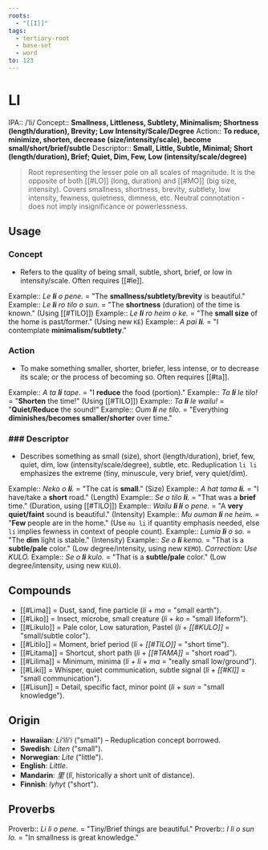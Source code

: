 ```yaml
---
roots:
  - "[[I]]"
tags:
  - tertiary-root
  - base-set
  - word
to: 123
---
```


# LI

IPA::				/ˈli/
Concept::		**Smallness, Littleness, Subtlety, Minimalism; Shortness (length/duration), Brevity; Low Intensity/Scale/Degree**
Action::		**To reduce, minimize, shorten, decrease (size/intensity/scale), become small/short/brief/subtle**
Descriptor::	**Small, Little, Subtle, Minimal; Short (length/duration), Brief; Quiet, Dim, Few, Low (intensity/scale/degree)**

> Root representing the lesser pole on all scales of magnitude. It is the opposite of both [[#LO]] (long, duration) and [[#MO]] (big size, intensity). Covers smallness, shortness, brevity, subtlety, low intensity, fewness, quietness, dimness, etc. Neutral connotation - does not imply insignificance or powerlessness.

## Usage

### Concept
*   Refers to the quality of being small, subtle, short, brief, or low in intensity/scale. Often requires [[#le]].

Example::   *Le **li** o pene.* = "The **smallness/subtlety/brevity** is beautiful."
Example::   *Le **li** ro tilo o sun.* = "The **shortness** (duration) of the time is known." (Using [[#TILO]])
Example::   *Le **li** ro heim o ke.* = "The **small size** of the home is past/former." (Using new `KE`)
Example::   *A pai **li**.* = "I contemplate **minimalism/subtlety**."

### Action
*   To make something smaller, shorter, briefer, less intense, or to decrease its scale; or the process of becoming so. Often requires [[#ta]].

Example::   *A ta **li** tape.* = "I **reduce** the food (portion)."
Example::   *Ta **li** le tilo!* = "**Shorten** the time!" (Using [[#TILO]])
Example::   *Ta **li** le wailu!* = "**Quiet/Reduce** the sound!"
Example::   *Oum **li** ne tilo.* = "Everything **diminishes/becomes smaller/shorter** over time."

### ### Descriptor
*   Describes something as small (size), short (length/duration), brief, few, quiet, dim, low (intensity/scale/degree), subtle, etc. Reduplication `li li` emphasizes the extreme (tiny, minuscule, very brief, very quiet/dim).

Example::   *Neko o **li**.* = "The cat is **small**." (Size)
Example::   *A hat tama **li**.* = "I have/take a **short** road." (Length)
Example::   *Se o tilo **li**.* = "That was a **brief** time." (Duration, using [[#TILO]])
Example::   *Wailu **li li** o pene.* = "A **very quiet/faint** sound is beautiful." (Intensity)
Example::   *Mu ouman **li** ne heim.* = "**Few** people are in the home." (Use `mu li` if quantity emphasis needed, else `li` implies fewness in context of people count).
Example::   *Lumia **li** o so.* = "The **dim** light is stable." (Intensity)
Example::   *Se o **li** kemo.* = "That is a **subtle/pale** color." (Low degree/intensity, using new `KEMO`). *Correction: Use KULO.*
Example::   *Se o **li** kulo.* = "That is a **subtle/pale** color." (Low degree/intensity, using new `KULO`).

## Compounds

*   [[#Lima]] = Dust, sand, fine particle (*li* + *ma* = "small earth").
*   [[#Liko]] = Insect, microbe, small creature (*li* + *ko* = "small lifeform").
*   [[#Likulo]] = Pale color, Low saturation, Pastel (*li* + *[[#KULO]]* = "small/subtle color").
*   [[#Litilo]] = Moment, brief period (*li* + *[[#TILO]]* = "short time").
*   [[#Litama]] = Shortcut, short path (*li* + *[[#TAMA]]* = "short road").
*   [[#Lilima]] = Minimum, minima (*li* + *li* + *ma* = "really small low/ground").
*   [[#Liki]] = Whisper, quiet communication, subtle signal (*li* + *[[#KI]]* = "small communication").
*   [[#Lisun]] = Detail, specific fact, minor point (*li* + *sun* = "small knowledge"). 

## Origin

*   **Hawaiian**: _Liʻiliʻi_ ("small") – Reduplication concept borrowed.
*   **Swedish**: _Liten_ ("small").
*   **Norwegian**: _Lite_ ("little").
*   **English**: _Little_.
*   **Mandarin**: _里_ (_lǐ_, historically a short unit of distance).
*   **Finnish**: _lyhyt_ ("short").

## Proverbs

Proverb:: *Li li o pene.* = "Tiny/Brief things are beautiful."
Proverb:: *I li o sun lo.* = "In smallness is great knowledge."